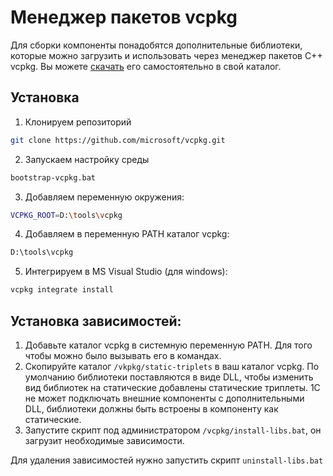 # Менеджер пакетов vcpkg

Для сборки компоненты понадобятся дополнительные библиотеки, которые можно загрузить и использовать через менеджер пакетов С++ vcpkg. Вы можете [скачать](https://github.com/microsoft/vcpkg) его самостоятельно в свой каталог.

## Установка

1. Клонируем репозиторий 

```sh
git clone https://github.com/microsoft/vcpkg.git
```

2. Запускаем настройку среды 

```sh
bootstrap-vcpkg.bat
```

3. Добавляем переменную окружения:
 
```sh
VCPKG_ROOT=D:\tools\vcpkg
```

4. Добавляем в переменную PATH каталог vcpkg: 
   
```sh
D:\tools\vcpkg
```

5. Интегрируем в MS Visual Studio (для windows):

```sh
vcpkg integrate install
```

## Установка зависимостей:

1. Добавьте каталог vcpkg в системную переменную PATH. Для того чтобы можно было вызывать его в командах.
2. Скопируйте каталог `/vkpkg/static-triplets` в ваш каталог vcpkg. По умолчанию библиотеки поставляются в виде DLL, чтобы изменить вид библиотек на статические добавлены статические триплеты. 1С не может подключать внешние компоненты с дополнительными DLL, библиотеки должны быть встроены в компоненту как статические.
3. Запустите скрипт под администратором `/vcpkg/install-libs.bat`, он загрузит необходимые зависимости.

Для удаления зависимостей нужно запустить скрипт `uninstall-libs.bat`

